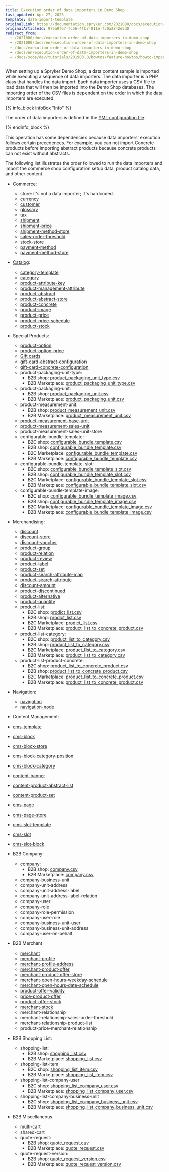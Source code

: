 ```yaml
---
title: Execution order of data importers in Demo Shop
last_updated: Apr 27, 2023
template: data-import-template
originalLink: https://documentation.spryker.com/2021080/docs/execution-order-of-data-importers-in-demo-shop
originalArticleId: 976a9f67-fc56-4fb7-811e-f30a2842e5d0
redirect_from:
  - /2021080/docs/execution-order-of-data-importers-in-demo-shop
  - /2021080/docs/en/execution-order-of-data-importers-in-demo-shop
  - /docs/execution-order-of-data-importers-in-demo-shop
  - /docs/en/execution-order-of-data-importers-in-demo-shop
  - /docs/scos/dev/tutorials/201903.0/howtos/feature-howtos/howto-import-merchants-and-merchant-relations.html
---
```


When setting up a Spryker Demo Shop, a data content sample is imported while executing a sequence of data importers. The data importer is a PHP class that handles the data import. Each data importer uses a CSV file to load data that will then be imported into the Demo Shop databases. The importing order of the CSV files is dependent on the order in which the data importers are executed.

{% info_block infoBox "Info" %}

The order of data importers is defined in the [YML configuration file](/docs/scos/dev/data-import/{{page.version}}/importing-data-with-a-configuration-file.html).

{% endinfo_block %}

This operation has some dependencies because data importers' execution follows certain precedences. For example, you can not import Concrete products before importing abstract products because concrete products can not exist without abstracts.

The following list illustrates the order followed to run the data importers and import the commerce shop configuration setup data, product catalog data, and other content.

* Commerce:
  * store: it's not a data importer; it's hardcoded.
  * [currency](/docs/pbc/all/price-management/{{page.version}}/import-and-export-data/file-details-currency.csv.html)
  * [customer](/docs/pbc/all/customer-relationship-management/{{page.version}}/file-details-customer.csv.html)
  * [glossary](/docs/scos/dev/data-import/{{page.version}}/data-import-categories/commerce-setup/file-details-glossary.csv.html)
  * [tax](/docs/pbc/all/tax-management/{{page.version}}/base-shop/import-and-export-data/import-tax-sets.html)
  * [shipment](/docs/pbc/all/carrier-management/{{page.version}}/base-shop/import-and-export-data/file-details-shipment.csv.html)
  * [shipment-price](/docs/pbc/all/carrier-management/{{page.version}}/base-shop/import-and-export-data/file-details-shipment-price.csv.html)
  * [shipment-method-store](/docs/pbc/all/carrier-management/{{page.version}}/base-shop/import-and-export-data/file-details-shipment-method-store.csv.html)
  * [sales-order-threshold](/docs/pbc/all/cart-and-checkout/{{page.version}}/base-shop/import-and-export-data/file-details-sales-order-threshold.csv.html)
  * stock-store
  * [payment-method](/docs/scos/dev/data-import/{{page.version}}/data-import-categories/commerce-setup/file-details-payment-method.csv.html)
  * [payment-method-store](/docs/scos/dev/data-import/{{page.version}}/data-import-categories/commerce-setup/file-details-payment-method-store.csv.html)

* [Catalog](/docs/pbc/all/product-information-management/{{page.version}}/base-shop/import-and-export-data/import-product-catalog-data.html):
  * [category-template](/docs/pbc/all/product-information-management/{{page.version}}/base-shop/import-and-export-data/categories-data-import/file-details-category-template.csv.html)
  * [category](/docs/pbc/all/product-information-management/{{page.version}}/base-shop/import-and-export-data/categories-data-import/file-details-category.csv.html)
  * [product-attribute-key](/docs/pbc/all/product-information-management/{{page.version}}/base-shop/import-and-export-data/products-data-import/file-details-product-attribute-key.csv.html)
  * [product-management-attribute](/docs/pbc/all/product-information-management/{{page.version}}/base-shop/import-and-export-data/products-data-import/file-details-product-management-attribute.csv.html)
  * [product-abstract](/docs/pbc/all/product-information-management/{{page.version}}/base-shop/import-and-export-data/products-data-import/file-details-product-abstract.csv.html)
  * [product-abstract-store](/docs/pbc/all/product-information-management/{{page.version}}/base-shop/import-and-export-data/products-data-import/file-details-product-abstract-store.csv.html)
  * [product-concrete](/docs/pbc/all/product-information-management/{{page.version}}/base-shop/import-and-export-data/products-data-import/file-details-product-concrete.csv.html)
  * [product-image](/docs/pbc/all/product-information-management/{{page.version}}/base-shop/import-and-export-data/products-data-import/file-details-product-image.csv.html)
  * [product-price](/docs/pbc/all/price-management/{{page.version}}/import-and-export-data/file-details-product-price.csv.html)
  * [product-price-schedule](/docs/pbc/all/price-management/{{page.version}}/import-and-export-data/file-details-product-price-schedule.csv.html)
  * [product-stock](/docs/pbc/all/warehouse-management-system/{{page.version}}/base-shop/import-data/file-details-product-stock.csv.html)
* Special Products:
  * [product-option](/docs/pbc/all/product-information-management/{{page.version}}/base-shop/import-and-export-data/product-options/file-details-product-option.csv.html)
  * [product-option-price](/docs/pbc/all/product-information-management/{{page.version}}/base-shop/import-and-export-data/product-options/file-details-product-option-price.csv.html)
  * [Gift cards](https://docs.spryker.com/docs/pbc/all/gift-cards/202212.0/import-and-export-data/import-of-gift-cards.html)
  * [gift-card-abstract-configuration](/docs/pbc/all/gift-cards/{{page.version}}/import-and-export-data/file-details-gift-card-abstract-configuration.csv.html)
  * [gift-card-concrete-configuration](/docs/pbc/all/gift-cards/{{page.version}}/import-and-export-data/file-details-gift-card-concrete-configuration.csv.html)
  * product-packaging-unit-type:
    * B2B shop: [product_packaging_unit_type.csv](https://github.com/spryker-shop/b2b-demo-shop/blob/master/data/import/common/common/product_packaging_unit_type.csv)
    * B2B Marketplace: [product_packaging_unit_type.csv](https://github.com/spryker-shop/b2b-demo-marketplace/blob/master/data/import/common/common/product_packaging_unit_type.csv)
  * product-packaging-unit:
    * B2B shop: [product_packaging_unit.csv](https://github.com/spryker-shop/b2b-demo-shop/blob/master/data/import/common/common/product_packaging_unit.csv)
    * B2B Marketplace: [product_packaging_unit.csv](https://github.com/spryker-shop/b2b-demo-marketplace/blob/master/data/import/common/common/product_packaging_unit.csv)
  * product-measurement-unit:
    * B2B shop: [product_measurement_unit.csv](https://github.com/spryker-shop/b2b-demo-shop/blob/master/data/import/common/common/product_measurement_unit.csv)
    * B2B Marketplace: [product_measurement_unit.csv](https://github.com/spryker-shop/b2b-demo-marketplace/blob/master/data/import/common/common/product_measurement_unit.csv)
  * [product-measurement-base-unit](https://github.com/spryker-shop/b2b-demo-marketplace/blob/master/data/import/common/common/product_measurement_base_unit.csv)
  * [product-measurement-sales-unit](https://github.com/spryker-shop/b2b-demo-marketplace/blob/master/data/import/common/common/product_measurement_sales_unit.csv)
  * product-measurement-sales-unit-store
  * configurable-bundle-template:
    * B2C shop: [configurable_bundle_template.csv](https://github.com/spryker-shop/b2c-demo-shop/blob/master/data/import/common/common/configurable_bundle_template.csv)
    * B2B shop: [configurable_bundle_template.csv](https://github.com/spryker-shop/b2b-demo-shop/blob/master/data/import/common/common/configurable_bundle_template.csv)
    * B2C Marketplace: [configurable_bundle_template.csv](https://github.com/spryker-shop/b2c-demo-marketplace/blob/master/data/import/common/common/configurable_bundle_template.csv)
    * B2B Marketplace: [configurable_bundle_template.csv](https://github.com/spryker-shop/b2b-demo-marketplace/blob/master/data/import/common/common/configurable_bundle_template.csv)
  * configurable-bundle-template-slot:
    * B2C shop: [configurable_bundle_template_slot.csv](https://github.com/spryker-shop/b2c-demo-shop/blob/master/data/import/common/common/configurable_bundle_template_slot.csv)
    * B2B shop: [configurable_bundle_template_slot.csv](https://github.com/spryker-shop/b2b-demo-shop/blob/master/data/import/common/common/configurable_bundle_template_slot.csv)
    * B2C Marketplace: [configurable_bundle_template_slot.csv](https://github.com/spryker-shop/b2c-demo-marketplace/blob/master/data/import/common/common/configurable_bundle_template_slot.csv)
    * B2B Marketplace: [configurable_bundle_template_slot.csv](https://github.com/spryker-shop/b2b-demo-marketplace/blob/master/data/import/common/common/configurable_bundle_template_slot.csv)
  * configurable-bundle-template-image:
    * B2C shop: [configurable_bundle_template_image.csv](https://github.com/spryker-shop/b2c-demo-shop/blob/master/data/import/common/common/configurable_bundle_template_image.csv)
    * B2B shop: [configurable_bundle_template_image.csv](https://github.com/spryker-shop/b2b-demo-shop/blob/master/data/import/common/common/configurable_bundle_template_image)
    * B2C Marketplace: [configurable_bundle_template_image.csv](https://github.com/spryker-shop/b2c-demo-marketplace/blob/master/data/import/common/common/configurable_bundle_template_image.csv)
    * B2B Marketplace: [configurable_bundle_template_image.csv](https://github.com/spryker-shop/b2b-demo-marketplace/blob/master/data/import/common/common/configurable_bundle_template_image.csv)
* Merchandising:
  * [discount](/docs/pbc/all/discount-management/{{page.version}}/base-shop/import-and-export-data/file-details-discount.csv.html)
  * [discount-store](/docs/pbc/all/discount-management/{{page.version}}/base-shop/import-and-export-data/file-details-discount-store.csv.html)
  * [discount-voucher](/docs/pbc/all/discount-management/{{page.version}}/base-shop/import-and-export-data/file-details-discount-voucher.csv.html)
  * [product-group](/docs/pbc/all/product-information-management/{{page.version}}/import-and-export-data/file-details-product-group.csv.html)
  * [product-relation](/docs/pbc/all/product-relationship-management/{{page.version}}/file-details-product-relation.csv.html)
  * [product-review](/docs/pbc/all/ratings-reviews/{{page.version}}/import-and-export-data/file-details-product-review.csv.html)
  * [product-label](/docs/pbc/all/product-information-management/{{page.version}}/base-shop/import-and-export-data/file-details-product-label.csv.html)
  * [product-set](/docs/pbc/all/content-management-system/{{page.version}}/import-and-export-data/file-details-product-set.csv.html)
  * [product-search-attribute-map](/docs/pbc/all/search/{{page.version}}/import-data/file-details-product-search-attribute-map.csv.html)
  * [product-search-attribute](/docs/pbc/all/search/{{page.version}}/import-data/file-details-product-search-attribute.csv.html)
  * [discount-amount](/docs/pbc/all/discount-management/{{page.version}}/base-shop/import-and-export-data/file-details-discount-amount.csv.html)
  * [product-discontinued](/docs/pbc/all/product-information-management/{{page.version}}/base-shop/import-and-export-data/file-details-product-discontinued.csv.html)
  * [product-alternative](/docs/pbc/all/product-information-management/{{page.version}}/base-shop/import-and-export-data/file-details-product-alternative.csv.html)
  * [product-quantity](/docs/pbc/all/cart-and-checkout/{{page.version}}/base-shop/import-and-export-data/file-details-product-quantity.csv.html)
  * product-list:
    * B2C shop: [prodict_list.csv](https://github.com/spryker-shop/b2c-demo-shop/blob/master/data/import/common/common/product_list.csv)
    * B2B shop: [prodict_list.csv](https://github.com/spryker-shop/b2b-demo-shop/blob/master/data/import/common/common/product_list.csv)
    * B2C Marketplace: [prodict_list.csv](https://github.com/spryker-shop/b2c-demo-marketplace/blob/master/data/import/common/common/product_list.csv)
    * B2B Marketplace: [product_list_to_concrete_product.csv](https://github.com/spryker-shop/b2b-demo-marketplace/blob/master/data/import/common/common/product_list_to_concrete_product.csv)
  * product-list-category:
    * B2C shop: [product_list_to_category.csv](https://github.com/spryker-shop/b2c-demo-shop/blob/master/data/import/common/common/product_list_to_category.csv)
    * B2B shop: [product_list_to_category.csv](https://github.com/spryker-shop/b2b-demo-shop/blob/master/data/import/common/common/product_list_to_category.csv)
    * B2C Marketplace: [product_list_to_category.csv](https://github.com/spryker-shop/b2c-demo-marketplace/blob/master/data/import/common/common/product_list_to_category.csv)
    * B2B Marketplace: [product_list_to_category.csv](https://github.com/spryker-shop/b2b-demo-marketplace/blob/master/data/import/common/common/product_list_to_category.csv)
  * product-list-product-concrete:
    * B2C shop: [product_list_to_concrete_product.csv](https://github.com/spryker-shop/b2c-demo-shop/blob/master/data/import/common/common/product_list_to_concrete_product.csv)
    * B2B shop: [product_list_to_concrete_product.csv](https://github.com/spryker-shop/b2b-demo-shop/blob/master/data/import/common/common/product_list_to_concrete_product.csv)
    * B2C Marketplace: [product_list_to_concrete_product.csv](https://github.com/spryker-shop/b2c-demo-marketplace/blob/master/data/import/common/common/product_list_to_concrete_product.csv)
    * B2B Marketplace: [product_list_to_concrete_product.csv](https://github.com/spryker-shop/b2b-demo-marketplace/blob/master/data/import/common/common/product_list_to_concrete_product.csv)
* Navigation:
  * [navigation](/docs/pbc/all/content-management-system/{{page.version}}/import-and-export-data/file-details-navigation.csv.html)
  * [navigation-node](/docs/pbc/all/content-management-system/{{page.version}}/import-and-export-data/file-details-navigation-node.csv.html)
* Content Management:
* [cms-template](/docs/pbc/all/content-management-system/{{page.version}}/import-and-export-data/file-details-cms-template.csv.html)
* [cms-block](/docs/pbc/all/content-management-system/{{page.version}}/import-and-export-data/file-details-cms-block.csv.html)
* [cms-block-store](/docs/pbc/all/content-management-system/{{page.version}}/import-and-export-data/file-details-cms-block-store.csv.html)
* [cms-block-category-position](/docs/pbc/all/content-management-system/{{page.version}}/import-and-export-data/file-details-cms-block-category-postion.csv.html)
* [cms-block-category](/docs/pbc/all/content-management-system/{{page.version}}/import-and-export-data/file-details-cms-block-category.csv.html)
* [content-banner](/docs/pbc/all/content-management-system/{{page.version}}/import-and-export-data/file-details-content-banner.csv.html)
* [content-product-abstract-list](/docs/pbc/all/content-management-system/{{page.version}}/import-and-export-data/file-details-content-product-abstract-list.csv.html)
* [content-product-set](/docs/pbc/all/content-management-system/{{page.version}}/import-and-export-data/file-details-content-product-set.csv.html)
* [cms-page](/docs/pbc/all/content-management-system/{{page.version}}/import-and-export-data/file-details-cms-page.csv.html)
* [cms-page-store](/docs/pbc/all/content-management-system/{{page.version}}/import-and-export-data/file-details-cms-page-store.csv.html)
* [cms-slot-template](/docs/pbc/all/content-management-system/{{page.version}}/import-and-export-data/file-details-cms-slot-template.csv.html)
* [cms-slot](/docs/pbc/all/content-management-system/{{page.version}}/import-and-export-data/file-details-cms-slot.csv.html)
* [cms-slot-block](/docs/pbc/all/content-management-system/{{page.version}}/import-and-export-data/file-details-cms-slot-block.csv.html)
* B2B Company:
  * company:
    * B2B shop: [company.csv](https://github.com/spryker-shop/b2b-demo-shop/blob/master/data/import/common/common/company.csv)
    * B2B Marketplace: [company.csv](https://github.com/spryker-shop/b2b-demo-marketplace/blob/master/data/import/common/common/company.csv)
  * company-business-unit
  * company-unit-address
  * company-unit-address-label
  * company-unit-address-label-relation
  * company-user
  * company-role
  * company-role-permission
  * company-user-role
  * company-business-unit-user
  * company-business-unit-address
  * company-user-on-behalf
* B2B Merchant
  * [merchant](/docs/pbc/all/merchant-management/{{page.version}}/marketplace/import-data/file-details-merchant.csv.html)
  * [merchant-profile](/docs/pbc/all/merchant-management/{{page.version}}/marketplace/import-data/file-details-merchant-profile.csv.html)
  * [merchant-profile-address](/docs/pbc/all/merchant-management/{{page.version}}/marketplace/import-data/file-details-merchant-profile-address.csv.html)
  * [merchant-product-offer](/docs/marketplace/dev/data-import/{{page.version}}/file-details-merchant-product-offer.csv.html)
  * [merchant-product-offer-store](/docs/marketplace/dev/data-import/{{page.version}}/file-details-merchant-product-offer-store.csv.html)
  * [merchant-open-hours-weekday-schedule](/docs/marketplace/dev/data-import/202204.0/file-details-merchant-open-hours-week-day-schedule.csv.html)
  * [merchant-open-hours-date-schedule](/docs/pbc/all/merchant-management/{{page.version}}/marketplace/import-data/file-details-merchant-open-hours-date-schedule.csv.html)
  * [product-offer-validity](/docs/marketplace/dev/data-import/{{page.version}}/file-details-product-offer-validity.csv.html)
  * [price-product-offer](/docs/marketplace/dev/data-import/{{page.version}}/file-details-price-product-offer.csv.html)
  * [product-offer-stock](/docs/pbc/all/warehouse-management-system/{{page.version}}/marketplace/import-data/file-details-product-offer-stock.csv.html)
  * [merchant-stock](/docs/pbc/all/merchant-management/{{page.version}}/marketplace/import-data/file-details-merchant-stock.csv.html)
  * merchant-relationship
  * merchant-relationship-sales-order-threshold
  * merchant-relationship-product-list
  * product-price-merchant-relationship
* B2B Shopping List:
  * shopping-list:
    * B2B shop: [shopping_list.csv](https://github.com/spryker-shop/b2b-demo-shop/blob/master/data/import/common/common/shopping_list.csv)
    * B2B Marketplace: [shopping_list.csv](https://github.com/spryker-shop/b2b-demo-marketplace/blob/master/data/import/common/common/shopping_list.csv)
  * shopping-list-item
    * B2C shop: [shopping_list_item.csv](https://github.com/spryker-shop/b2b-demo-shop/blob/master/data/import/common/common/shopping_list_item.csv)
    * B2B Marketplace: [shopping_list_item.csv](https://github.com/spryker-shop/b2b-demo-marketplace/blob/master/data/import/common/common/shopping_list_item.csv)
  * shopping-list-company-user
    * B2C shop: [shopping_list_company_user.csv](https://github.com/spryker-shop/b2b-demo-shop/blob/master/data/import/common/common/shopping_list_company_user.csv)
    * B2B Marketplace: [shopping_list_company_user.csv](https://github.com/spryker-shop/b2b-demo-marketplace/blob/master/data/import/common/common/shopping_list_company_user.csv)
  * shopping-list-company-business-unit
    * B2C shop: [shopping_list_company_business_unit.csv](https://github.com/spryker-shop/b2b-demo-shop/blob/master/data/import/common/common/shopping_list_company_business_unit.csv)
    * B2B Marketplace: [shopping_list_company_business_unit.csv](https://github.com/spryker-shop/b2b-demo-marketplace/blob/master/data/import/common/common/shopping_list_company_business_unit.csv)
* B2B Miscellaneous
  * multi-cart
  * shared-cart
  * quote-request:
    * B2B shop: [quote_request.csv](https://github.com/spryker-shop/b2b-demo-shop/blob/master/data/import/common/common/quote_request.csv)
    * B2B Marketplace: [quote_request.csv](https://github.com/spryker-shop/b2b-demo-marketplace/blob/master/data/import/common/common/quote_request.csv)
  * quote-request-version:
    * B2B shop: [quote_request_version.csv](https://github.com/spryker-shop/b2b-demo-shop/blob/master/data/import/common/common/quote_request_version.csv)
    * B2B Marketplace: [quote_request_version.csv](https://github.com/spryker-shop/b2b-demo-marketplace/blob/master/data/import/common/common/quote_request_version.csv)
